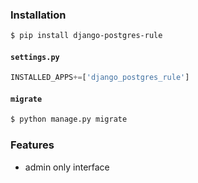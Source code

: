 ### Installation
```bash
$ pip install django-postgres-rule
```

#### `settings.py`
```python
INSTALLED_APPS+=['django_postgres_rule']
```

#### `migrate`
```bash
$ python manage.py migrate
```

### Features
+   admin only interface

